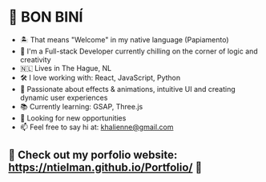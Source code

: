 # 🔆 BON BINÍ
- 🏝 That means "Welcome" in my native language (Papiamento)
- 🤖 I'm a Full-stack Developer currently chilling on the corner of logic and creativity
- 🇳🇱 Lives in The Hague, NL
- 🛠 I love working with: React, JavaScript, Python
- 🎨 Passionate about effects & animations, intuitive UI and creating dynamic user experiences
- 📚 Currently learning: GSAP, Three.js
- 🔎 Looking for new opportunities
- 📫 Feel free to say hi at: khalienne@gmail.com

## 🎊 Check out my porfolio website: <https://ntielman.github.io/Portfolio/> 🎊


 
